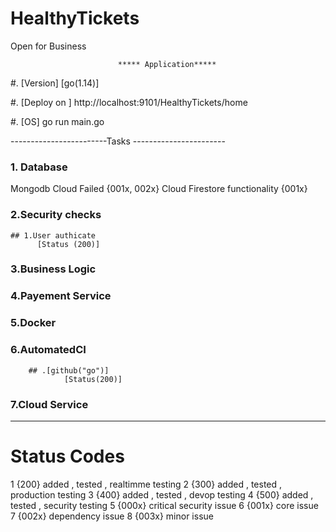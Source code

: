 # HealthyTickets
Open for Business

                            ***** Application*****
                            
#. [Version]
        [go(1.14)]
        
#. [Deploy on ] 
       http://localhost:9101/HealthyTickets/home
       
#. [OS]
           go run main.go
           


------------------------Tasks -----------------------
### 1. Database
 Mongodb Cloud Failed {001x, 002x}
 Cloud Firestore functionality {001x} 
### 2.Security checks
    
    ## 1.User authicate 
          [Status (200)]

### 3.Business Logic
### 4.Payement Service
### 5.Docker
### 6.AutomatedCI
        ## .[github("go")]
                [Status(200)]
### 7.Cloud Service
-----------------------------------------------------
# Status Codes 
   1   {200} added , tested , realtimme testing
   2   {300} added , tested , production testing
   3   {400} added , tested , devop testing
   4   {500} added , tested , security testing
   5   {000x} critical security issue
   6   {001x} core issue
   7   {002x} dependency issue
   8   {003x} minor issue
